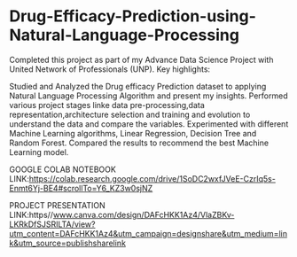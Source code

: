 # Drug-Efficacy-Prediction-using-Natural-Language-Processing
Completed this project as part of my Advance Data Science Project with United Network of Professionals (UNP). Key highlights:

Studied and Analyzed the Drug efficacy Prediction dataset to applying Natural Language Processing Algorithm and present my insights. Performed various project stages linke data pre-processing,data representation,architecture selection and training and evolution to understand the data and compare the variables. Experimented with different Machine Learning algorithms, Linear Regression, Decision Tree and Random Forest. Compared the results to recommend the best Machine Learning model.

GOOGLE COLAB NOTEBOOK LINK:https://colab.research.google.com/drive/1SoDC2wxfJVeE-CzrIq5s-Enmt6Yj-BE4#scrollTo=Y6_KZ3w0sjNZ


PROJECT PRESENTATION LINK:https//www.canva.com/design/DAFcHKK1Az4/VlaZBKv-LKRkDfSJSRILTA/view?utm_content=DAFcHKK1Az4&utm_campaign=designshare&utm_medium=link&utm_source=publishsharelink


